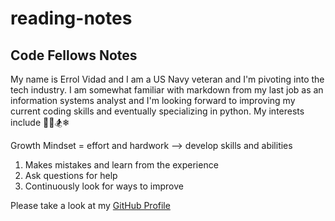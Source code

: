 # reading-notes

## **Code Fellows Notes**

My name is Errol Vidad and I am a US Navy veteran and I'm pivoting into the tech industry. I am somewhat familiar with markdown from my last job as an information systems analyst and I'm looking forward to improving my current coding skills and eventually specializing in python. My interests include :dog:&#x1F3C8;&#x1F3C2;&#x2744;


Growth Mindset = effort and hardwork --> develop skills and abilities
1. Makes mistakes and learn from the experience
2. Ask questions for help
3. Continuously look for ways to improve

Please take a look at my [GitHub Profile](https://github.com/evidad)



